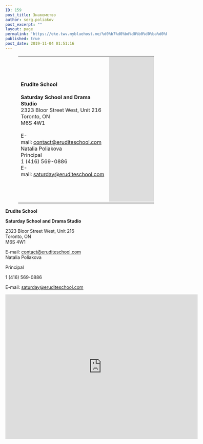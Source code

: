 ```yaml
---
ID: 159
post_title: Знакомство
author: serg.poliakov
post_excerpt: ""
layout: page
permalink: 'https://eke.twv.mybluehost.me/%d0%b7%d0%bd%d0%b0%d0%ba%d0%be%d0%bc%d1%81%d1%82%d0%b2%d0%be/'
published: true
post_date: 2019-11-04 01:51:16
---
```

<!-- wp:table -->
<figure class="wp-block-table"><table class=""><tbody><tr><td> <strong>Erudite School&nbsp;</strong><br><br> <strong>Saturday School and Drama Studio</strong><br> 2323 Bloor Street West, Unit 216<br>Toronto, ON<br>M6S 4W1<br> <br> E-mail:&nbsp;<a href="mailto:contact@eruditeschool.com?subject=">contact@eruditeschool.com</a><br>Natalia Poliakova<br> Principal<br> 1 (416) 569-0886<br> E-mail:&nbsp;<a href="mailto:contact@eruditeschool.com?subject=">saturday@eruditeschool.com</a> </td><td> <iframe src="https://www.google.com/maps/embed?pb=!1m18!1m12!1m3!1d2886.9102605204916!2d-79.48218758450238!3d43.65003537912142!2m3!1f0!2f0!3f0!3m2!1i1024!2i768!4f13.1!3m3!1m2!1s0x882b37ae683e98b7%3A0xb99a971ff8e8baa9!2s2323%20Bloor%20St%20W%20%23216%2C%20Toronto%2C%20ON%20M6S%204W1!5e0!3m2!1sen!2sca!4v1572833041032!5m2!1sen!2sca" style="border:0;" allowfullscreen="" width="600" height="450" frameborder="0"></iframe></td></tr></tbody></table></figure>
<!-- /wp:table -->

<!-- wp:paragraph -->
<p><strong>Erudite School&nbsp;</strong><br></p>
<!-- /wp:paragraph -->

<!-- wp:paragraph -->
<p><strong>Saturday School and Drama Studio</strong></p>
<!-- /wp:paragraph -->

<!-- wp:paragraph -->
<p>2323 Bloor Street West, Unit 216<br>Toronto, ON<br>M6S 4W1</p>
<!-- /wp:paragraph -->

<!-- wp:paragraph -->
<p></p>
<!-- /wp:paragraph -->

<!-- wp:paragraph -->
<p>E-mail:&nbsp;<a href="mailto:contact@eruditeschool.com?subject=">contact@eruditeschool.com</a><br>Natalia Poliakova</p>
<!-- /wp:paragraph -->

<!-- wp:paragraph -->
<p>Principal</p>
<!-- /wp:paragraph -->

<!-- wp:paragraph -->
<p>1 (416) 569-0886</p>
<!-- /wp:paragraph -->

<!-- wp:paragraph -->
<p>E-mail:&nbsp;<a href="mailto:contact@eruditeschool.com?subject=">saturday@eruditeschool.com</a></p>
<!-- /wp:paragraph -->

<!-- wp:html -->
<iframe src="https://www.google.com/maps/embed?pb=!1m18!1m12!1m3!1d2886.9102605204916!2d-79.48218758450238!3d43.65003537912142!2m3!1f0!2f0!3f0!3m2!1i1024!2i768!4f13.1!3m3!1m2!1s0x882b37ae683e98b7%3A0xb99a971ff8e8baa9!2s2323%20Bloor%20St%20W%20%23216%2C%20Toronto%2C%20ON%20M6S%204W1!5e0!3m2!1sen!2sca!4v1572833041032!5m2!1sen!2sca" style="border:0;" allowfullscreen="" width="600" height="450" frameborder="0"></iframe>
<!-- /wp:html -->